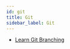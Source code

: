 ```yaml
---
id: git
title: Git
sidebar_label: Git
---
```




* [Learn Git Branching](http://learngitbranching.js.org/)

